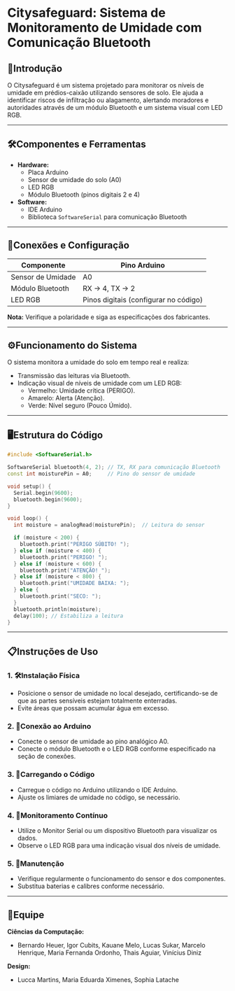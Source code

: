 # **Citysafeguard: Sistema de Monitoramento de Umidade com Comunicação Bluetooth**

## 🌟**Introdução**
O Citysafeguard é um sistema projetado para monitorar os níveis de umidade em prédios-caixão utilizando sensores de solo. Ele ajuda a identificar riscos de infiltração ou alagamento, alertando moradores e autoridades através de um módulo Bluetooth e um sistema visual com LED RGB.

---

## 🛠️**Componentes e Ferramentas**
- **Hardware:**
  - Placa Arduino
  - Sensor de umidade do solo (A0)
  - LED RGB
  - Módulo Bluetooth (pinos digitais 2 e 4)
- **Software:**
  - IDE Arduino
  - Biblioteca `SoftwareSerial` para comunicação Bluetooth  

---

## 🔌**Conexões e Configuração** 
| Componente        | Pino Arduino       |  
|--------------------|--------------------|  
| Sensor de Umidade | A0                 |  
| Módulo Bluetooth  | RX -> 4, TX -> 2   |  
| LED RGB           | Pinos digitais (configurar no código) |

**Nota:** Verifique a polaridade e siga as especificações dos fabricantes.

---

## ⚙️**Funcionamento do Sistema** 
O sistema monitora a umidade do solo em tempo real e realiza:  
- Transmissão das leituras via Bluetooth.  
- Indicação visual de níveis de umidade com um LED RGB:  
  - Vermelho: Umidade crítica (PERIGO).  
  - Amarelo: Alerta (Atenção).  
  - Verde: Nível seguro (Pouco Úmido).  

---

## 🖥️**Estrutura do Código** 

```cpp
#include <SoftwareSerial.h>

SoftwareSerial bluetooth(4, 2); // TX, RX para comunicação Bluetooth
const int moisturePin = A0;     // Pino do sensor de umidade

void setup() {
  Serial.begin(9600);
  bluetooth.begin(9600);
}

void loop() {
  int moisture = analogRead(moisturePin);  // Leitura do sensor

  if (moisture < 200) {
    bluetooth.print("PERIGO SÚBITO! ");
  } else if (moisture < 400) {
    bluetooth.print("PERIGO! ");
  } else if (moisture < 600) {
    bluetooth.print("ATENÇÃO! ");
  } else if (moisture < 800) {
    bluetooth.print("UMIDADE BAIXA: ");
  } else {
    bluetooth.print("SECO: ");
  }
  bluetooth.println(moisture);
  delay(100); // Estabiliza a leitura
}
```

---

## 📋**Instruções de Uso** 
### 1. 🛠️Instalação Física 
- Posicione o sensor de umidade no local desejado, certificando-se de que as partes sensíveis estejam totalmente enterradas.
- Evite áreas que possam acumular água em excesso.

### 2. 🔗Conexão ao Arduino 
- Conecte o sensor de umidade ao pino analógico A0.
- Conecte o módulo Bluetooth e o LED RGB conforme especificado na seção de conexões.

### 3. 🚀Carregando o Código 
- Carregue o código no Arduino utilizando o IDE Arduino.
- Ajuste os limiares de umidade no código, se necessário.

### 4. 📡Monitoramento Contínuo 
- Utilize o Monitor Serial ou um dispositivo Bluetooth para visualizar os dados.
- Observe o LED RGB para uma indicação visual dos níveis de umidade.

### 5. 🧰Manutenção 
- Verifique regularmente o funcionamento do sensor e dos componentes.
- Substitua baterias e calibres conforme necessário.

---

## 👥**Equipe** 
**Ciências da Computação:**  
- Bernardo Heuer, Igor Cubits, Kauane Melo, Lucas Sukar, Marcelo Henrique, Maria Fernanda Ordonho, Thais Aguiar, Vinícius Diniz  

**Design:**  
- Lucca Martins, Maria Eduarda Ximenes, Sophia Latache
